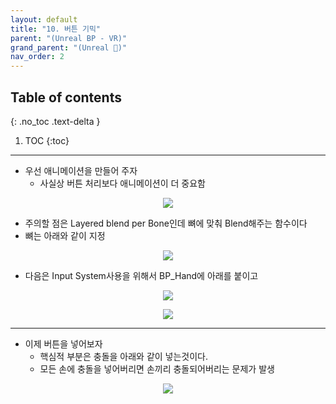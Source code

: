 ```yaml
---
layout: default
title: "10. 버튼 기믹"
parent: "(Unreal BP - VR)"
grand_parent: "(Unreal 🚀)"
nav_order: 2
---
```


## Table of contents
{: .no_toc .text-delta }

1. TOC
{:toc}

---

* 우선 애니메이션을 만들어 주자
    * 사실상 버튼 처리보다 애니메이션이 더 중요함

<p align="center">
  <img src="https://taehyungs-programming-blog.github.io/blog/assets/images/unreal/bp-4-vr/bp-vr-10-1.png"/>
</p>

* 주의할 점은 Layered blend per Bone인데 뼈에 맞춰 Blend해주는 함수이다
* 뼈는 아래와 같이 지정

<p align="center">
  <img src="https://taehyungs-programming-blog.github.io/blog/assets/images/unreal/bp-4-vr/bp-vr-10-2.png"/>
</p>

* 다음은 Input System사용을 위해서 BP_Hand에 아래를 붙이고

<p align="center">
  <img src="https://taehyungs-programming-blog.github.io/blog/assets/images/unreal/bp-4-vr/bp-vr-10-3.png"/>
</p>

<p align="center">
  <img src="https://taehyungs-programming-blog.github.io/blog/assets/images/unreal/bp-4-vr/bp-vr-10-4.png"/>
</p>

---

* 이제 버튼을 넣어보자
    * 핵심적 부분은 충돌을 아래와 같이 넣는것이다.
    * 모든 손에 충돌을 넣어버리면 손끼리 충돌되어버리는 문제가 발생

<p align="center">
  <img src="https://taehyungs-programming-blog.github.io/blog/assets/images/unreal/bp-4-vr/bp-vr-10-5.png"/>
</p>

